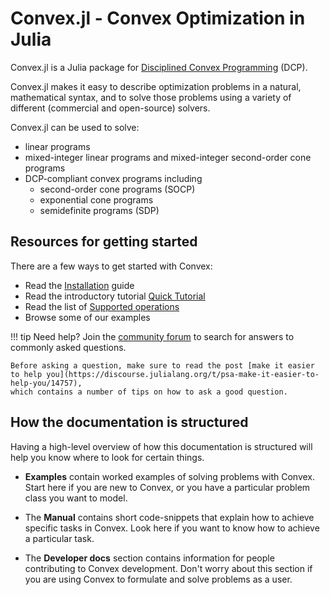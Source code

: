 # Convex.jl - Convex Optimization in Julia

Convex.jl is a Julia package for [Disciplined Convex Programming](http://dcp.stanford.edu/) (DCP).

Convex.jl makes it easy to describe optimization problems in a natural,
mathematical syntax, and to solve those problems using a variety of different
(commercial and open-source) solvers.

Convex.jl can be used to solve:

 * linear programs
 * mixed-integer linear programs and mixed-integer second-order cone programs
 * DCP-compliant convex programs including
   * second-order cone programs (SOCP)
   * exponential cone programs
   * semidefinite programs (SDP)

## Resources for getting started

There are a few ways to get started with Convex:

 * Read the [Installation](@ref) guide
 * Read the introductory tutorial [Quick Tutorial](@ref)
 * Read the list of [Supported operations](@ref)
 * Browse some of our examples

!!! tip
    Need help? Join the [community forum](https://jump.dev/forum)
    to search for answers to commonly asked questions.

    Before asking a question, make sure to read the post [make it easier to help you](https://discourse.julialang.org/t/psa-make-it-easier-to-help-you/14757),
    which contains a number of tips on how to ask a good question.

## How the documentation is structured

Having a high-level overview of how this documentation is structured will help
you know where to look for certain things.

* **Examples** contain worked examples of solving problems with Convex. Start
  here if you are new to Convex, or you have a particular problem class you want
  to model.

* The **Manual** contains short code-snippets that explain how to achieve
  specific tasks in Convex. Look here if you want to know how to achieve a
  particular task.

* The **Developer docs** section contains information for people contributing to
  Convex development. Don't worry about this section if you are using Convex to
  formulate and solve problems as a user.
